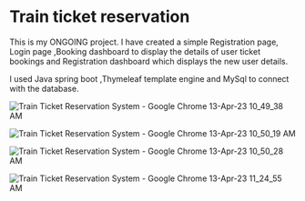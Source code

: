 # Train ticket reservation

This is my ONGOING project. I have created a simple Registration page, Login page ,Booking dashboard to display the details of user ticket bookings
and Registration dashboard which displays the new user details.

I used Java spring boot ,Thymeleaf template engine and MySql to connect with the database.

![Train Ticket Reservation System - Google Chrome 13-Apr-23 10_49_38 AM](https://user-images.githubusercontent.com/89632000/231661043-d2b42997-e5a3-4e92-a315-0b6bf24bf43f.png)

![Train Ticket Reservation System - Google Chrome 13-Apr-23 10_50_19 AM](https://user-images.githubusercontent.com/89632000/231661047-8c9d60c7-d998-4851-9673-515878fd7010.png)

![Train Ticket Reservation System - Google Chrome 13-Apr-23 10_50_28 AM](https://user-images.githubusercontent.com/89632000/231661058-3f5f89f2-747d-481c-bd68-2fb5af488fbe.png)

![Train Ticket Reservation System - Google Chrome 13-Apr-23 11_24_55 AM](https://user-images.githubusercontent.com/89632000/231666637-9f94141d-ab8c-4f9b-a0cf-2afb8f7181ea.png)
